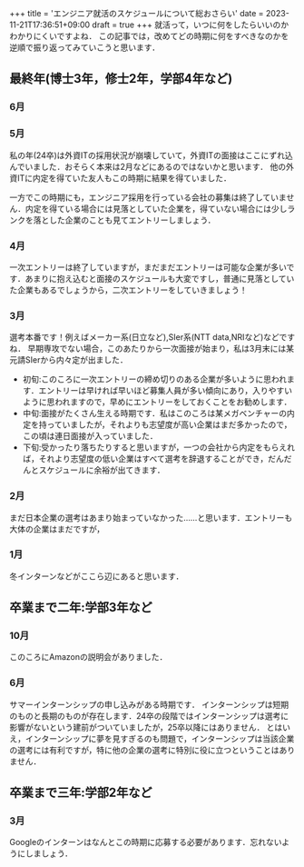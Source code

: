 +++
title = 'エンジニア就活のスケジュールについて総おさらい'
date = 2023-11-21T17:36:51+09:00
draft = true
+++
就活って，いつに何をしたらいいのかわかりにくいですよね．
この記事では，改めてどの時期に何をすべきなのかを逆順で振り返ってみていこうと思います．

## 最終年(博士3年，修士2年，学部4年など)
### 6月

### 5月
私の年(24卒)は外資ITの採用状況が崩壊していて，外資ITの面接はここにずれ込んでいました．おそらく本来は2月などにあるのではないかと思います．
他の外資ITに内定を得ていた友人もこの時期に結果を得ていました．

一方でこの時期にも，エンジニア採用を行っている会社の募集は終了していません．内定を得ている場合には見落としていた企業を，得ていない場合には少しランクを落とした企業のことも見てエントリーしましょう．

### 4月
一次エントリーは終了していますが，まだまだエントリーは可能な企業が多いです．あまりに抱え込むと面接のスケジュールも大変ですし，普通に見落としていた企業もあるでしょうから，二次エントリーをしていきましょう！
### 3月
選考本番です！例えばメーカー系(日立など),SIer系(NTT data,NRIなど)などですね．
早期専攻でない場合，このあたりから一次面接が始まり，私は3月末には某元請SIerから内々定が出ました．
- 初旬:このころに一次エントリーの締め切りのある企業が多いように思われます．エントリーは早ければ早いほど募集人員が多い傾向にあり，入りやすいように思われますので，早めにエントリーをしておくことをお勧めします．
- 中旬:面接がたくさん生える時期です．私はこのころは某メガベンチャーの内定を持っていましたが，それよりも志望度が高い企業はまだ多かったので，この頃は連日面接が入っていました．
- 下旬:受かったり落ちたりすると思いますが，一つの会社から内定をもらえれば，それより志望度の低い企業はすべて選考を辞退することができ，だんだんとスケジュールに余裕が出てきます．

### 2月
まだ日本企業の選考はあまり始まっていなかった……と思います．エントリーも大体の企業はまだですが，

### 1月
冬インターンなどがここら辺にあると思います．

## 卒業まで二年:学部3年など
### 10月
このころにAmazonの説明会がありました．
### 6月
サマーインターンシップの申し込みがある時期です．
インターンシップは短期のものと長期のものが存在します．24卒の段階ではインターンシップは選考に影響がないという建前がついていましたが，25卒以降にはありません．
とはいえ，インターンシップに夢を見すぎるのも問題で，インターンシップは当該企業の選考には有利ですが，特に他の企業の選考に特別に役に立つということはありません．

## 卒業まで三年:学部2年など
### 3月
Googleのインターンはなんとこの時期に応募する必要があります．忘れないようにしましょう．
